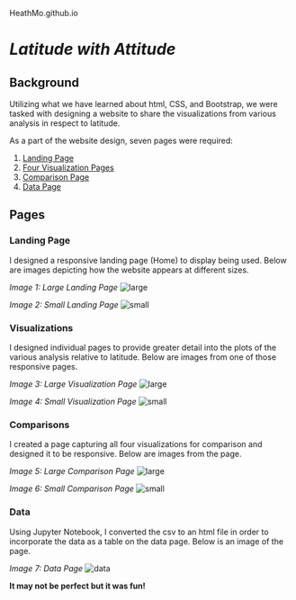 HeathMo.github.io

# *Latitude with Attitude*

## **Background**

Utilizing what we have learned about html, CSS, and Bootstrap, we were tasked with designing a website to share the visualizations from various analysis in respect to latitude.

As a part of the website design, seven pages were required:
1. [Landing Page](https://github.com/HeathMo/web_design_challenge/blob/main/Web_Visualizations/intro.html)
2. [Four Visualization Pages](https://github.com/HeathMo/web_design_challenge/blob/main/Web_Visualizations/visuals_1.html)
3. [Comparison Page](https://github.com/HeathMo/web_design_challenge/blob/main/Web_Visualizations/compare.html)
4. [Data Page](https://github.com/HeathMo/web_design_challenge/blob/main/Web_Visualizations/data.html)

## **Pages**

### Landing Page

I designed a responsive landing page (Home) to display being used.  Below are images depicting how the website appears at different sizes.

*Image 1: Large Landing Page*
![large](Images/large_landing.png)

*Image 2: Small Landing Page*
![small](Images/small_landing.png)

### Visualizations

I designed individual pages to provide greater detail into the plots of the various analysis relative to latitude.  Below are images from one of those responsive pages.

*Image 3: Large Visualization Page*
![large](Images/large_visual.png)

*Image 4: Small Visualization Page*
![small](Images/small_visual.png)

### Comparisons

I created a page capturing all four visualizations for comparison and designed it to be responsive.  Below are images from the page.

*Image 5: Large Comparison Page*
![large](Images/large_compare.png)

*Image 6: Small Comparison Page*
![small](Images/small_compare.png)

### Data

Using Jupyter Notebook, I converted the csv to an html file in order to incorporate the data as a table on the data page.  Below is an image of the page.

*Image 7: Data Page*
![data](Images/data_table.png)

**It may not be perfect but it was fun!**
